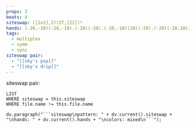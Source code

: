 ```yaml
---
props: 3
beats: 4
siteswap: ([2x2],2)(2T,[22])*
hands: (-20,-10)(-20,-10).(-20)(-20).(-20,-10)(20)(-20).(-20)(-20,10).
tags:
  - multiplex
  - symm
  - sync
siteswap pair:
  - "[[sky's pop]]"
  - "[[sky's drip]]"
---
```


siteswap pair:
```dataview
LIST
WHERE siteswap = this.siteswap
WHERE file.name != this.file.name
```
```dataviewjs
dv.paragraph("```siteswap\npattern: " + dv.current().siteswap + "\nhands: " + dv.current().hands + "\ncolors: mixed\n```");
```
